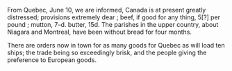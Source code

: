  From Quebec, June 10, we are informed, Canada is at present greatly distressed; provisions extremely dear ; beef, if good for any thing, 5[?] per pound ; mutton, 7–d. butter, 15d. The parishes in the upper country, about Niagara and Montreal, have been without bread for four months.There are orders now in town for as many goods for Quebec as will load ten ships; the trade being so exceedingly brisk, and the people giving the preference to European goods.